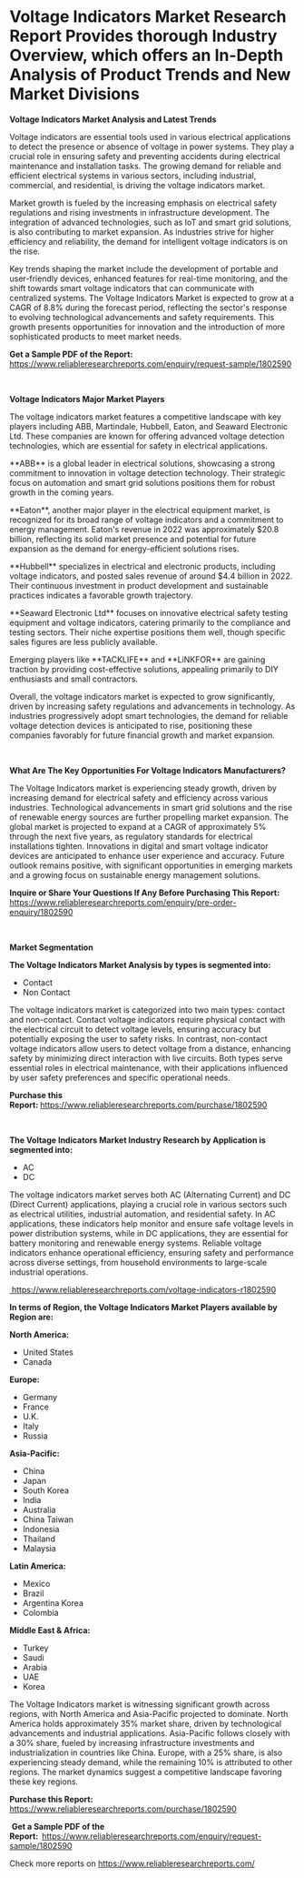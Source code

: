<p><h1>Voltage Indicators Market Research Report Provides thorough Industry Overview, which offers an In-Depth Analysis of Product Trends and New Market Divisions</h1></p><p><strong>Voltage Indicators Market Analysis and Latest Trends</strong></p>
<p><p>Voltage indicators are essential tools used in various electrical applications to detect the presence or absence of voltage in power systems. They play a crucial role in ensuring safety and preventing accidents during electrical maintenance and installation tasks. The growing demand for reliable and efficient electrical systems in various sectors, including industrial, commercial, and residential, is driving the voltage indicators market. </p><p>Market growth is fueled by the increasing emphasis on electrical safety regulations and rising investments in infrastructure development. The integration of advanced technologies, such as IoT and smart grid solutions, is also contributing to market expansion. As industries strive for higher efficiency and reliability, the demand for intelligent voltage indicators is on the rise.</p><p>Key trends shaping the market include the development of portable and user-friendly devices, enhanced features for real-time monitoring, and the shift towards smart voltage indicators that can communicate with centralized systems. The Voltage Indicators Market is expected to grow at a CAGR of 8.8% during the forecast period, reflecting the sector's response to evolving technological advancements and safety requirements. This growth presents opportunities for innovation and the introduction of more sophisticated products to meet market needs.</p></p>
<p><strong>Get a Sample PDF of the Report:&nbsp;</strong> <a href="https://www.reliableresearchreports.com/enquiry/request-sample/1802590?utm_campaign=2224&utm_medium=2&utm_source=Github&utm_content=ia&utm_term=10042025&utm_id=voltage-indicators">https://www.reliableresearchreports.com/enquiry/request-sample/1802590</a></p>
<p>&nbsp;</p>
<p><strong>Voltage Indicators Major Market Players</strong></p>
<p><p>The voltage indicators market features a competitive landscape with key players including ABB, Martindale, Hubbell, Eaton, and Seaward Electronic Ltd. These companies are known for offering advanced voltage detection technologies, which are essential for safety in electrical applications.</p><p>**ABB** is a global leader in electrical solutions, showcasing a strong commitment to innovation in voltage detection technology. Their strategic focus on automation and smart grid solutions positions them for robust growth in the coming years.</p><p>**Eaton**, another major player in the electrical equipment market, is recognized for its broad range of voltage indicators and a commitment to energy management. Eaton's revenue in 2022 was approximately $20.8 billion, reflecting its solid market presence and potential for future expansion as the demand for energy-efficient solutions rises.</p><p>**Hubbell** specializes in electrical and electronic products, including voltage indicators, and posted sales revenue of around $4.4 billion in 2022. Their continuous investment in product development and sustainable practices indicates a favorable growth trajectory.</p><p>**Seaward Electronic Ltd** focuses on innovative electrical safety testing equipment and voltage indicators, catering primarily to the compliance and testing sectors. Their niche expertise positions them well, though specific sales figures are less publicly available.</p><p>Emerging players like **TACKLIFE** and **LiNKFOR** are gaining traction by providing cost-effective solutions, appealing primarily to DIY enthusiasts and small contractors.</p><p>Overall, the voltage indicators market is expected to grow significantly, driven by increasing safety regulations and advancements in technology. As industries progressively adopt smart technologies, the demand for reliable voltage detection devices is anticipated to rise, positioning these companies favorably for future financial growth and market expansion.</p></p>
<p>&nbsp;</p>
<p><strong>What Are The Key Opportunities For Voltage Indicators Manufacturers?</strong></p>
<p><p>The Voltage Indicators market is experiencing steady growth, driven by increasing demand for electrical safety and efficiency across various industries. Technological advancements in smart grid solutions and the rise of renewable energy sources are further propelling market expansion. The global market is projected to expand at a CAGR of approximately 5% through the next five years, as regulatory standards for electrical installations tighten. Innovations in digital and smart voltage indicator devices are anticipated to enhance user experience and accuracy. Future outlook remains positive, with significant opportunities in emerging markets and a growing focus on sustainable energy management solutions.</p></p>
<p><strong>Inquire or Share Your Questions If Any Before Purchasing This Report:</strong> <a href="https://www.reliableresearchreports.com/enquiry/pre-order-enquiry/1802590?utm_campaign=2224&utm_medium=2&utm_source=Github&utm_content=ia&utm_term=10042025&utm_id=voltage-indicators">https://www.reliableresearchreports.com/enquiry/pre-order-enquiry/1802590</a></p>
<p>&nbsp;</p>
<p><strong>Market Segmentation</strong></p>
<p><strong>The Voltage Indicators Market Analysis by types is segmented into:</strong></p>
<p><ul><li>Contact</li><li>Non Contact</li></ul></p>
<p><p>The voltage indicators market is categorized into two main types: contact and non-contact. Contact voltage indicators require physical contact with the electrical circuit to detect voltage levels, ensuring accuracy but potentially exposing the user to safety risks. In contrast, non-contact voltage indicators allow users to detect voltage from a distance, enhancing safety by minimizing direct interaction with live circuits. Both types serve essential roles in electrical maintenance, with their applications influenced by user safety preferences and specific operational needs.</p></p>
<p><strong>Purchase this Report:&nbsp;</strong><a href="https://www.reliableresearchreports.com/purchase/1802590?utm_campaign=2224&utm_medium=2&utm_source=Github&utm_content=ia&utm_term=10042025&utm_id=voltage-indicators">https://www.reliableresearchreports.com/purchase/1802590</a></p>
<p>&nbsp;</p>
<p><strong>The Voltage Indicators Market Industry Research by Application is segmented into:</strong></p>
<p><ul><li>AC</li><li>DC</li></ul></p>
<p><p>The voltage indicators market serves both AC (Alternating Current) and DC (Direct Current) applications, playing a crucial role in various sectors such as electrical utilities, industrial automation, and residential safety. In AC applications, these indicators help monitor and ensure safe voltage levels in power distribution systems, while in DC applications, they are essential for battery monitoring and renewable energy systems. Reliable voltage indicators enhance operational efficiency, ensuring safety and performance across diverse settings, from household environments to large-scale industrial operations.</p></p>
<p><a href="https://www.reliableresearchreports.com/voltage-indicators-r1802590?utm_campaign=2224&utm_medium=2&utm_source=Github&utm_content=ia&utm_term=10042025&utm_id=voltage-indicators">&nbsp;https://www.reliableresearchreports.com/voltage-indicators-r1802590</a></p>
<p><strong>In terms of Region, the Voltage Indicators Market Players available by Region are:</strong></p>
<p>
    <p> <strong> North America: </strong>
        <ul>
            <li>United States</li>
            <li>Canada</li>
        </ul>
        </p> 
    <p> <strong> Europe: </strong>
        <ul>
            <li>Germany</li>
            <li>France</li>
            <li>U.K.</li>
            <li>Italy</li>
            <li>Russia</li>
        </ul>
        </p> 
    <p> <strong> Asia-Pacific: </strong>
        <ul>
            <li>China</li>
            <li>Japan</li>
            <li>South Korea</li>
            <li>India</li>
            <li>Australia</li>
            <li>China Taiwan</li>
            <li>Indonesia</li>
            <li>Thailand</li>
            <li>Malaysia</li>
        </ul>
        </p> 
    <p> <strong> Latin America: </strong>
        <ul>
            <li>Mexico</li>
            <li>Brazil</li>
            <li>Argentina Korea</li>
            <li>Colombia</li>
        </ul>
        </p> 
    <p> <strong> Middle East & Africa: </strong>
        <ul>
            <li>Turkey</li>
            <li>Saudi</li>
            <li>Arabia</li>
            <li>UAE</li>
            <li>Korea</li>
        </ul>
    </p>
    </p>
<p><p>The Voltage Indicators market is witnessing significant growth across regions, with North America and Asia-Pacific projected to dominate. North America holds approximately 35% market share, driven by technological advancements and industrial applications. Asia-Pacific follows closely with a 30% share, fueled by increasing infrastructure investments and industrialization in countries like China. Europe, with a 25% share, is also experiencing steady demand, while the remaining 10% is attributed to other regions. The market dynamics suggest a competitive landscape favoring these key regions.</p></p>
<p><strong>Purchase this Report: </strong><a href="https://www.reliableresearchreports.com/purchase/1802590?utm_campaign=2224&utm_medium=2&utm_source=Github&utm_content=ia&utm_term=10042025&utm_id=voltage-indicators">https://www.reliableresearchreports.com/purchase/1802590</a></p>
<p>&nbsp;<strong>Get a Sample PDF of the Report:&nbsp;&nbsp;</strong><a href="https://www.reliableresearchreports.com/enquiry/request-sample/1802590?utm_campaign=2224&utm_medium=2&utm_source=Github&utm_content=ia&utm_term=10042025&utm_id=voltage-indicators">https://www.reliableresearchreports.com/enquiry/request-sample/1802590</a></p>
<p><strong></strong></p>
<p>Check more reports on <a href="https://www.reliableresearchreports.com/?utm_campaign=2224&utm_medium=2&utm_source=Github&utm_content=ia&utm_term=10042025&utm_id=voltage-indicators">https://www.reliableresearchreports.com/</a></p>